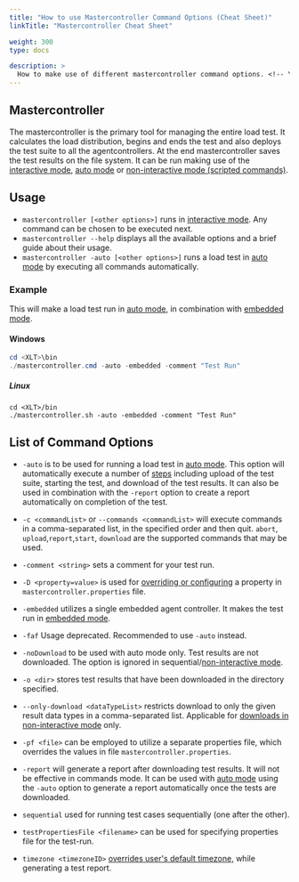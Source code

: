 ```yaml
---
title: "How to use Mastercontroller Command Options (Cheat Sheet)"
linkTitle: "Mastercontroller Cheat Sheet"

weight: 300
type: docs

description: >
  How to make use of different mastercontroller command options. <!-- You will find the usage instructions and a list of available commands below. -->
---
```

## Mastercontroller 
The mastercontroller is the primary tool for managing the entire load test. It calculates the load distribution, begins and ends the test and also deploys the test suite to all the agentcontrollers. At the end mastercontroller saves the test results on the file system. It can be run making use of the [interactive mode](../../manual/310-test-execution/#interactive-mode), [auto mode](../../manual/310-test-execution/#auto-mode) or [non-interactive mode (scripted commands)](../../manual/310-test-execution/#non-interactive-mode-scripted-commands).

## Usage

- `mastercontroller [<other options>]` runs in [interactive mode](../../manual/310-test-execution/#interactive-mode). Any command can be chosen to be executed next.
- `mastercontroller --help` displays all the available options and a brief guide about their usage.
- `mastercontroller -auto [<other options>]` runs a load test in [auto mode](../../manual/310-test-execution/#auto-mode) by executing all commands automatically.

### Example

 This will make a load test run in [auto mode](../../manual/310-test-execution/#auto-mode), in combination with [embedded mode](../../manual/310-test-execution/#embedded-mode).
#### Windows
```powershell 
cd <XLT>\bin
./mastercontroller.cmd -auto -embedded -comment "Test Run" 
```
##### Linux
```shell 
cd <XLT>/bin
./mastercontroller.sh -auto -embedded -comment "Test Run" 
```

## List of Command Options
- `-auto` is to be used for running a load test in [auto mode](../../manual/310-test-execution/#auto-mode). This option will automatically execute a number of [steps](../../manual/310-test-execution/#steps-executed-in-auto-mode) including upload of the test suite, starting the test, and download of the test results. It can also be used in combination with the `-report` option to create a report automatically on completion of the test.  

- `-c <commandList>` or `--commands <commandList>` will execute commands in a comma-separated list, in the specified order and then quit. `abort`, `upload`,`report`,`start`, `download` are the supported commands that may be used.

- `-comment <string>` sets a comment for your test run. 

- `-D <property=value>` is used for [overriding or configuring](../../manual/490-environment-configuration/#configuration-via-command-line) a property in `mastercontroller.properties` file.

- `-embedded` utilizes a single embedded agent controller. It makes the test run in [embedded mode](../../manual/310-test-execution/#embedded-mode).

- `-faf` Usage deprecated. Recommended to use `-auto` instead.

- `-noDownload` to be used with auto mode only. Test results are not downloaded. The option is ignored in sequential/[non-interactive mode](../../manual/310-test-execution/#non-interactive-mode-scripted-commands).

- `-o <dir>`  stores test results that have been downloaded in the directory specified. 

- `--only-download <dataTypeList>` restricts download to only the given result data types in a comma-separated list. Applicable for [downloads in non-interactive mode](../../manual/310-test-execution/#downloads-in-non-interactive-mode) only. 

- `-pf <file>` can be employed to utilize a separate properties file, which overrides the values in file `mastercontroller.properties`.

- `-report` will generate a report after downloading test results. It will not be effective in commands mode. It can be used with [auto mode](../../manual/310-test-execution/#auto-mode) using the `-auto` option to generate a report automatically once the tests are downloaded.

- `sequential` used for running test cases sequentially (one after the other).

- `testPropertiesFile <filename>` can be used for specifying properties file for the test-run.  

- `timezone <timezoneID>` [overrides user's default timezone,](../../manual/540-report-options/#setting-a-custom-time-zone) while generating a test report.
